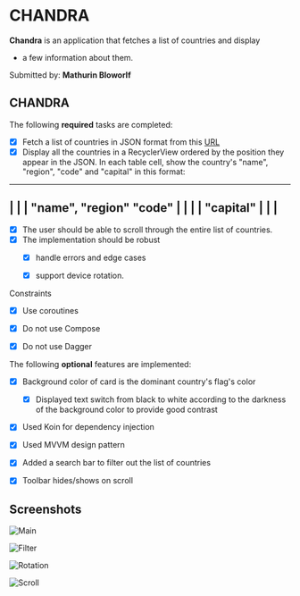 # CHANDRA

**Chandra** is an application that fetches a list of countries and display
* a few information about them.

Submitted by: **Mathurin Bloworlf**

## CHANDRA

The following **required** tasks are completed:

* [X] Fetch a list of countries in JSON format from this [URL](https://gist.githubusercontent.com/peymano-wmt/32dcb892b06648910ddd40406e37fdab/raw/db25946fd77c5873b0303b858e861ce724e0dcd0/countries.json)
* [X] Display all the countries in a RecyclerView ordered by the position they appear in the JSON. In each table cell, show the country's "name", "region", "code" and "capital" in this format:
--------------------------------------- 
| 							|
| "name", "region" 		"code" 	|
| 							|
| "capital" 				|
| 							|
---------------------------------------
* [X] The user should be able to scroll through the entire list of countries.
* [X] The implementation should be robust
  * [X] handle errors and edge cases
  * [X] support device rotation.


Constraints

* [X] Use coroutines
* [X] Do not use Compose
* [X] Do not use Dagger


The following **optional** features are implemented:

* [X] Background color of card is the dominant country's flag's color
  * [X] Displayed text switch from black to white according to the darkness of the background color to provide good contrast
* [X] Used Koin for dependency injection
* [X] Used MVVM design pattern
* [X] Added a search bar to filter out the list of countries
* [X] Toolbar hides/shows on scroll


## Screenshots

![Main](https://github.com/bloworlf/CHANDRA_/blob/main/screens/main.png?raw=true)

![Filter](https://github.com/bloworlf/CHANDRA_/blob/main/screens/filter.png?raw=true)

![Rotation](https://github.com/bloworlf/CHANDRA_/blob/main/screens/rotation.png?raw=true)

![Scroll](https://github.com/bloworlf/CHANDRA_/blob/main/screens/scroll.png?raw=true)